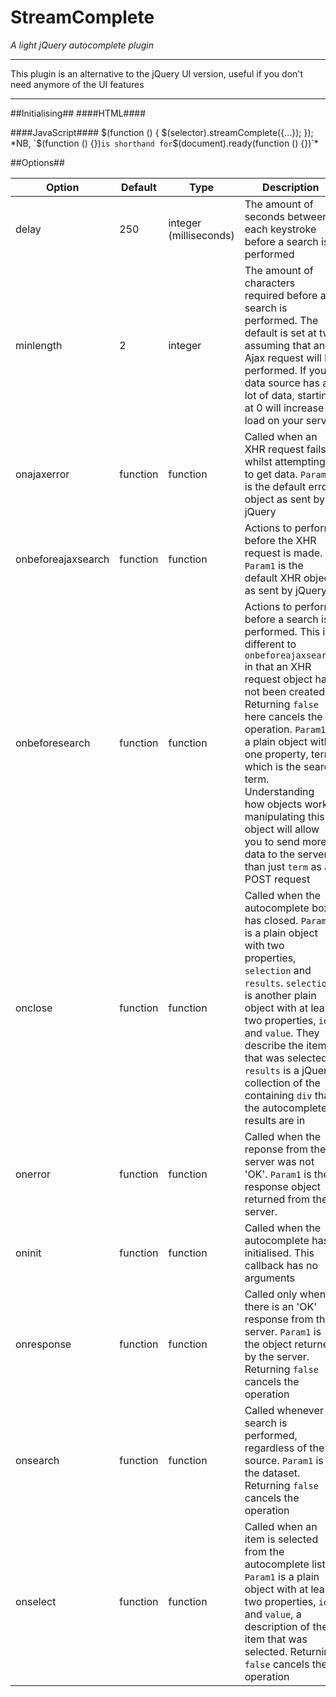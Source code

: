 # StreamComplete #
*A light jQuery autocomplete plugin*


----------


This plugin is an alternative to the jQuery UI version, useful if you don't need anymore of the UI features


----------

##Initialising##
####HTML####
    <script type="text/javascript" src="/path/to/streamcomplete.js"></script>
    <link rel="stylesheet" type="text/css" href="/path/to/streamcomplete.css">

####JavaScript####
    $(function () {
        $(selector).streamComplete({...});
    });
*NB, `$(function () {})` is shorthand for `$(document).ready(function () {})`*

##Options##

| Option | Default | Type | Description |
----------|-------|-------|----------------|
delay | 250 | integer (milliseconds) | The amount of seconds between each keystroke before a search is performed
minlength | 2 | integer | The amount of characters required before a search is performed. The default is set at two assuming that an Ajax request will be performed. If your data source has a lot of data, starting at 0 will increase load on your server
onajaxerror | function | function | Called when an XHR request fails whilst attempting to get data. `Param1` is the default error object as sent by jQuery
onbeforeajaxsearch | function | function | Actions to perform before the XHR request is made. `Param1` is the default XHR object as sent by jQuery
onbeforesearch | function | function | Actions to perform before a search is performed. This is different to `onbeforeajaxsearch` in that an XHR request object has not been created. Returning `false` here cancels the operation. `Param1` is a plain object with one property, term, which is the search term. Understanding how objects work, manipulating this object will allow you to send more data to the server than just `term` as a POST request
onclose | function | function | Called when the autocomplete box has closed. `Param1` is a plain object with two properties, `selection` and `results`. `selection` is another plain object with at least two properties, `id` and `value`. They describe the item that was selected. `results` is a jQuery collection of the containing `div` that the autocomplete results are in
onerror | function | function | Called when the reponse from the server was not 'OK'. `Param1` is the response object returned from the server. 
oninit | function | function | Called when the autocomplete has initialised. This callback has no arguments
onresponse | function | function | Called only when there is an 'OK' response from the server. `Param1` is the object returned by the server. Returning `false` cancels the operation
onsearch | function | function | Called whenever a search is performed, regardless of the source. `Param1` is the dataset. Returning `false` cancels the operation
onselect | function | function | Called when an item is selected from the autocomplete list. `Param1` is a plain object with at least two properties, `id` and `value`, a description of the item that was selected. Returning `false` cancels the operation
